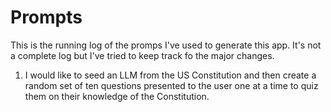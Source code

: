 # Prompts

This is the running log of the promps I've used to generate this app.  It's not a complete log but I've tried to keep track fo the major changes.

1. I would like to seed an LLM from the US Constitution and then create a random set of ten questions presented to the user one at a time to quiz them on their knowledge of the Constitution.
 
